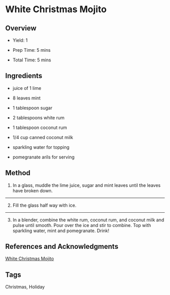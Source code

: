 # White Christmas Mojito

## Overview

- Yield: 1

- Prep Time: 5 mins

- Total Time: 5 mins

## Ingredients

- juice of 1 lime

- 8 leaves mint

- 1 tablespoon sugar

- 2 tablespoons white rum

- 1 tablespoon coconut rum

- 1/4 cup canned coconut milk

- sparkling water for topping

- pomegranate arils for serving


## Method

1. In a glass, muddle the lime juice, sugar and mint leaves until the leaves have broken down.
---
2. Fill the glass half way with ice.
---
3. In a blender, combine the white rum, coconut rum, and coconut milk and pulse until smooth. Pour over the ice and stir to combine. Top with sparkling water, mint and pomegranate. Drink!


## References and Acknowledgments

[White Christmas Mojito](http://www.halfbakedharvest.com/white-christmas-mojito/)

## Tags

Christmas, Holiday
